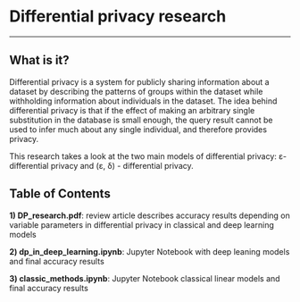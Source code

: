 # Differential privacy research

---

## What is it?

Differential privacy is a system for publicly sharing information about a dataset by describing the patterns of groups within the dataset while withholding information about individuals in the dataset. The idea behind differential privacy is that if the effect of making an arbitrary single substitution in the database is small enough, the query result cannot be used to infer much about any single individual, and therefore provides privacy. 

This research takes a look at the two main models of differential privacy: ε-differential privacy and (ε, δ) -
differential privacy. 


## Table of Contents

**1) DP_research.pdf**: review article describes accuracy results depending on variable parameters in differential privacy in classical and deep learning models


**2) dp_in_deep_learning.ipynb**: Jupyter Notebook with deep leaning models and final accuracy results


**3) classic_methods.ipynb**: Jupyter Notebook classical linear models and final accuracy results

